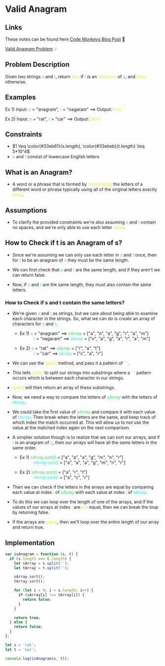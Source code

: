 # Valid Anagram

## Links

<p>These notes can be found here <a href="https://www.codemonkeys.tech/posts/2021/07/02/valid-anagram/#links">Code Monkeys Blog Post</a> 🐒</p>
<p><a href="https://leetcode.com/problems/valid-anagram/">Valid Anagram Problem</a> 💡</p>

## Problem Description

Given two strings <span class="post-term-two">s</span> and <span class="post-term-three">t</span>, return <span class="post-term-one">true</span>
if <span class="post-term-three">t</span> is an <span class="post-term-one">anagram</span> of <span class="post-term-two">s</span>, and <span class="post-term-one">false</span> otherwise.

## Examples

Ex 1) Input: <span class="post-term-two">s</span> = "anagram", <span class="post-term-three">t</span> = "nagaram" $\implies$ Output: <span class="post-term-one">true</span>

Ex 2) Input: <span class="post-term-two">s</span> = "rat", <span class="post-term-three">t</span> = "car" $\implies$ Output: <span class="post-term-one">false</span>

## Constraints

- $1 \leq \color{#33eb61}{s.length}, \color{#33ebeb}{t.length} \leq 5*10^4$
- <span class="post-term-two">s</span> and <span class="post-term-three">t</span> consist of lowercase English letters

## What is an Anagram?

- A word or a phrase that is formed by <span class="post-term-one">rearranging</span> the letters of a different word or phrase typically using all of the original letters exactly <span class="post-term-one">once</span>.

## Assumptions

- To clarify the provided constraints we're also assuming <span class="post-term-two">s</span> and <span class="post-term-three">t</span> contain no spaces, and we're only able to use each letter <span class="post-term-one">once</span>.

## How to Check if t is an Anagram of s?

- Since we're assuming we can only use each letter in <span class="post-term-two">s</span> and <span class="post-term-three">t</span> once, then for <span class="post-term-three">t</span> to be an anagram of <span class="post-term-two">s</span> they must be the same length.

- We can first check that <span class="post-term-two">s</span> and <span class="post-term-three">t</span> are the same length, and if they aren't we can return false.

- Now, if <span class="post-term-two">s</span> and <span class="post-term-three">t</span> are the same length, they must also contain the same letters.

### How to Check if s and t contain the same letters?

- We're given <span class="post-term-two">s</span> and <span class="post-term-three">t</span> as strings, but we care about being able to examine each character in the strings. So, what we can do is create an array of characters for <span class="post-term-two">s</span> and <span class="post-term-three">t</span>.

  - Ex 1) <span class="post-term-two">s</span> = "anagram" $\implies$ <span class="post-term-two">sArray</span> = ["a", "n", "a", "g", "r", "a", "m"]<br><span class="post-term-three post-example">t</span> = "nagaram" $\implies$ <span class="post-term-three">tArray</span> = ["n", "a", "g", "a", "r", "a", "m"]

  - Ex 2) <span class="post-term-two">s</span> = "rat" $\implies$ <span class="post-term-two">sArray</span> = ["r", "a", "t"]<br><span class="post-term-three post-example">t</span> = "car" $\implies$ <span class="post-term-three">tArray</span> = ["c", "a", "r"]

- We can use the <span class="post-term-one">split()</span> method, and pass it a pattern of <span class="post-term-one">""</span>.

- This tells <span class="post-term-one">split()</span> to split our strings into substrings where a <span class="post-term-one">""</span> pattern occurs which is between each character in our strings.

- <span class="post-term-one">split()</span> will then return an array of these substrings.

- Now, we need a way to compare the letters of <span class="post-term-two">sArray</span> with the letters of <span class="post-term-three">tArray</span>.

- We could take the first value of <span class="post-term-two">sArray</span> and compare it with each value of <span class="post-term-three">tArray</span>. Then break when the letters are the same, and keep track of which index the match occurred at. This will allow us to not use the value at the matched index again on the next comparison.

- A simplier solution though is to realize that we can sort our arrays, and if <span class="post-term-three">t</span> is an anagram of <span class="post-term-two">s</span>, then our arrays will have all the same letters in the same order.

  - Ex 1) <span class="post-term-two">sArray.sort()</span> = ["a", "a", "a", "g", "m", "n", "r"]<br><span class="post-term-three post-example">tArray.sort()</span> = ["a", "a", "a", "g", "m", "n", "r"]

  - Ex 2) <span class="post-term-two">sArray.sort()</span> = ["a", "r", "t"]<br><span class="post-term-three post-example">tArray.sort()</span> = ["a", "c", "r"]

- Then we can check if the letters in the arrays are equal by comparing each value at index <span class="post-term-one">i</span> of <span class="post-term-two">sArray</span> with each value at index <span class="post-term-one">i</span> of <span class="post-term-three">tArray</span>.

- To do this we can loop over the length of one of the arrays, and if the values of our arrays at index <span class="post-term-one">i</span> are <span class="post-term-one">not</span> equal, then we can break the loop by returning false.

- If the arrays are <span class="post-term-one">equal</span>, then we'll loop over the entire length of our array and return true.

## Implementation

<code-group>
<code-block title="Valid Anagram">

```js
var isAnagram = function (s, t) {
  if (s.length === t.length) {
    let sArray = s.split('');
    let tArray = t.split('');

    sArray.sort();
    tArray.sort();

    for (let i = 0; i < s.length; i++) {
      if (sArray[i] !== tArray[i]) {
        return false;
      }
    }

    return true;
  } else {
    return false;
  }
};

let s = 'rat';
let t = 'car';

console.log(isAnagram(s, t));
```

</code-block>
</code-group>

<style>
  .post-term-one {
    color: #ebeb33;
    font-style: italic;
  }

  .post-term-two {
    color: #33eb61;
    font-style: italic;
  }

  .post-term-three {
    color: #33ebeb;
    font-style: italic;
  }

  .post-term-four {
    color: #cc99ff;
    font-style: italic;
  }

  .post-term-bold {
    font-weight: bold;
  }

  .post-example {
    margin-left: 2.8125rem;
  }
</style>
